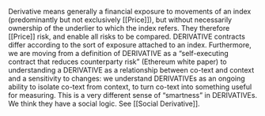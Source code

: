 Derivative means generally a financial exposure to movements of an index (predominantly but not exclusively [[Price]]), but without necessarily ownership of the underlier to which the index refers. They therefore [[Price]] risk, and enable all risks to be compared. DERIVATIVE contracts differ according to the sort of exposure attached to an index. Furthermore, we are moving from a definition of DERIVATIVE as a “self-executing contract that reduces counterparty risk” (Ethereum white paper) to understanding a DERIVATIVE as a relationship between co-text and context and a sensitivity to changes: we understand DERIVATIVEs as an ongoing ability to isolate co-text from context, to turn co-text into something useful for measuring. This is a very different sense of “smartness” in DERIVATIVEs. We think they have a social logic. See [[Social Derivative]].